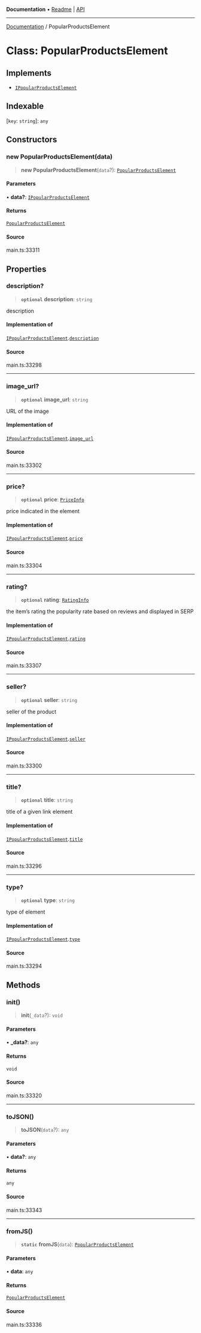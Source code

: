 **Documentation** • [Readme](../README.md) \| [API](../globals.md)

***

[Documentation](../README.md) / PopularProductsElement

# Class: PopularProductsElement

## Implements

- [`IPopularProductsElement`](../interfaces/IPopularProductsElement.md)

## Indexable

 \[`key`: `string`\]: `any`

## Constructors

### new PopularProductsElement(data)

> **new PopularProductsElement**(`data`?): [`PopularProductsElement`](PopularProductsElement.md)

#### Parameters

• **data?**: [`IPopularProductsElement`](../interfaces/IPopularProductsElement.md)

#### Returns

[`PopularProductsElement`](PopularProductsElement.md)

#### Source

main.ts:33311

## Properties

### description?

> **`optional`** **description**: `string`

description

#### Implementation of

[`IPopularProductsElement`](../interfaces/IPopularProductsElement.md).[`description`](../interfaces/IPopularProductsElement.md#description)

#### Source

main.ts:33298

***

### image\_url?

> **`optional`** **image\_url**: `string`

URL of the image

#### Implementation of

[`IPopularProductsElement`](../interfaces/IPopularProductsElement.md).[`image_url`](../interfaces/IPopularProductsElement.md#image_url)

#### Source

main.ts:33302

***

### price?

> **`optional`** **price**: [`PriceInfo`](PriceInfo.md)

price indicated in the element

#### Implementation of

[`IPopularProductsElement`](../interfaces/IPopularProductsElement.md).[`price`](../interfaces/IPopularProductsElement.md#price)

#### Source

main.ts:33304

***

### rating?

> **`optional`** **rating**: [`RatingInfo`](RatingInfo.md)

the item’s rating 
the popularity rate based on reviews and displayed in SERP

#### Implementation of

[`IPopularProductsElement`](../interfaces/IPopularProductsElement.md).[`rating`](../interfaces/IPopularProductsElement.md#rating)

#### Source

main.ts:33307

***

### seller?

> **`optional`** **seller**: `string`

seller of the product

#### Implementation of

[`IPopularProductsElement`](../interfaces/IPopularProductsElement.md).[`seller`](../interfaces/IPopularProductsElement.md#seller)

#### Source

main.ts:33300

***

### title?

> **`optional`** **title**: `string`

title of a given link element

#### Implementation of

[`IPopularProductsElement`](../interfaces/IPopularProductsElement.md).[`title`](../interfaces/IPopularProductsElement.md#title)

#### Source

main.ts:33296

***

### type?

> **`optional`** **type**: `string`

type of element

#### Implementation of

[`IPopularProductsElement`](../interfaces/IPopularProductsElement.md).[`type`](../interfaces/IPopularProductsElement.md#type)

#### Source

main.ts:33294

## Methods

### init()

> **init**(`_data`?): `void`

#### Parameters

• **\_data?**: `any`

#### Returns

`void`

#### Source

main.ts:33320

***

### toJSON()

> **toJSON**(`data`?): `any`

#### Parameters

• **data?**: `any`

#### Returns

`any`

#### Source

main.ts:33343

***

### fromJS()

> **`static`** **fromJS**(`data`): [`PopularProductsElement`](PopularProductsElement.md)

#### Parameters

• **data**: `any`

#### Returns

[`PopularProductsElement`](PopularProductsElement.md)

#### Source

main.ts:33336
